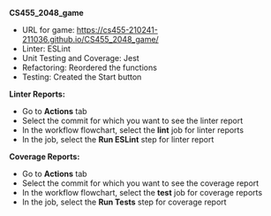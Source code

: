**CS455_2048_game**
- URL for game: https://cs455-210241-211036.github.io/CS455_2048_game/
- Linter: ESLint
- Unit Testing and Coverage: Jest
- Refactoring: Reordered the functions
- Testing: Created the Start button

**Linter Reports:**
- Go to **Actions** tab
- Select the commit for which you want to see the linter report
- In the workflow flowchart, select the **lint** job for linter reports
- In the job, select the **Run ESLint** step for linter report

**Coverage Reports:**
- Go to **Actions** tab
- Select the commit for which you want to see the coverage report
- In the workflow flowchart, select the **test** job for coverage reports
- In the job, select the **Run Tests** step for coverage report 
